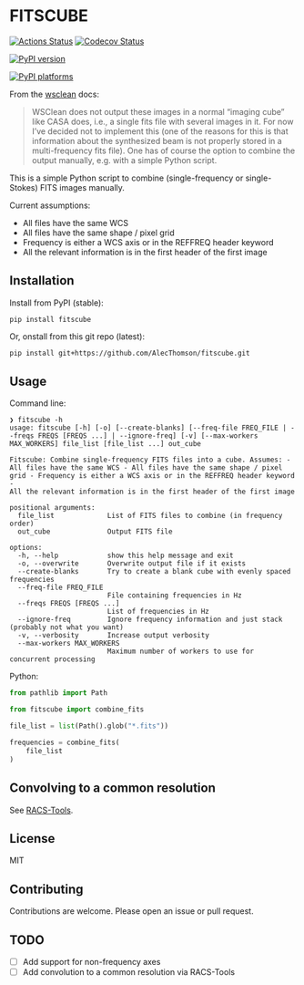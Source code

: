 # FITSCUBE

[![Actions Status][actions-badge]][actions-link]
[![Codecov Status][codecov-badge]][codecov-link]

<!-- [![Documentation Status][rtd-badge]][rtd-link] -->

[![PyPI version][pypi-version]][pypi-link]

<!-- [![Conda-Forge][conda-badge]][conda-link] -->

[![PyPI platforms][pypi-platforms]][pypi-link]

<!-- [![GitHub Discussion][github-discussions-badge]][github-discussions-link] -->

<!-- SPHINX-START -->

<!-- prettier-ignore-start -->
[codecov-link]:             https://codecov.io/gh/AlecThomson/fitscube
[codecov-badge]:            https://codecov.io/gh/AlecThomson/fitscube/graph/badge.svg?token=RNXELOOH1Z
[actions-badge]:            https://github.com/AlecThomson/fitscube/workflows/CI/badge.svg
[actions-link]:             https://github.com/AlecThomson/fitscube/actions
[conda-badge]:              https://img.shields.io/conda/vn/conda-forge/fitscube
[conda-link]:               https://github.com/conda-forge/fitscube-feedstock
[github-discussions-badge]: https://img.shields.io/static/v1?label=Discussions&message=Ask&color=blue&logo=github
[github-discussions-link]:  https://github.com/AlecThomson/fitscube/discussions
[pypi-link]:                https://pypi.org/project/fitscube/
[pypi-platforms]:           https://img.shields.io/pypi/pyversions/fitscube
[pypi-version]:             https://img.shields.io/pypi/v/fitscube
[rtd-badge]:                https://readthedocs.org/projects/fitscube/badge/?version=latest
[rtd-link]:                 https://fitscube.readthedocs.io/en/latest/?badge=latest

<!-- prettier-ignore-end -->

From the [wsclean](https://wsclean.readthedocs.io/) docs:

> WSClean does not output these images in a normal “imaging cube” like CASA
> does, i.e., a single fits file with several images in it. For now I’ve decided
> not to implement this (one of the reasons for this is that information about
> the synthesized beam is not properly stored in a multi-frequency fits file).
> One has of course the option to combine the output manually, e.g. with a
> simple Python script.

This is a simple Python script to combine (single-frequency or single-Stokes)
FITS images manually.

Current assumptions:

- All files have the same WCS
- All files have the same shape / pixel grid
- Frequency is either a WCS axis or in the REFFREQ header keyword
- All the relevant information is in the first header of the first image

## Installation

Install from PyPI (stable):

```
pip install fitscube
```

Or, onstall from this git repo (latest):

```bash
pip install git+https://github.com/AlecThomson/fitscube.git
```

## Usage

Command line:

```
❯ fitscube -h
usage: fitscube [-h] [-o] [--create-blanks] [--freq-file FREQ_FILE | --freqs FREQS [FREQS ...] | --ignore-freq] [-v] [--max-workers MAX_WORKERS] file_list [file_list ...] out_cube

Fitscube: Combine single-frequency FITS files into a cube. Assumes: - All files have the same WCS - All files have the same shape / pixel grid - Frequency is either a WCS axis or in the REFFREQ header keyword -
All the relevant information is in the first header of the first image

positional arguments:
  file_list             List of FITS files to combine (in frequency order)
  out_cube              Output FITS file

options:
  -h, --help            show this help message and exit
  -o, --overwrite       Overwrite output file if it exists
  --create-blanks       Try to create a blank cube with evenly spaced frequencies
  --freq-file FREQ_FILE
                        File containing frequencies in Hz
  --freqs FREQS [FREQS ...]
                        List of frequencies in Hz
  --ignore-freq         Ignore frequency information and just stack (probably not what you want)
  -v, --verbosity       Increase output verbosity
  --max-workers MAX_WORKERS
                        Maximum number of workers to use for concurrent processing
```

Python:

```python
from pathlib import Path

from fitscube import combine_fits

file_list = list(Path().glob("*.fits"))

frequencies = combine_fits(
    file_list
)
```

## Convolving to a common resolution

See [RACS-Tools](https://github.com/AlecThomson/RACS-tools).

## License

MIT

## Contributing

Contributions are welcome. Please open an issue or pull request.

## TODO

- [ ] Add support for non-frequency axes
- [ ] Add convolution to a common resolution via RACS-Tools
